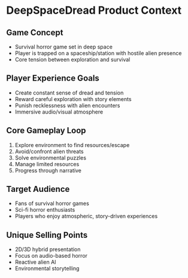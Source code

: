 # DeepSpaceDread Product Context

## Game Concept
- Survival horror game set in deep space
- Player is trapped on a spaceship/station with hostile alien presence
- Core tension between exploration and survival

## Player Experience Goals
- Create constant sense of dread and tension
- Reward careful exploration with story elements
- Punish recklessness with alien encounters
- Immersive audio/visual atmosphere

## Core Gameplay Loop
1. Explore environment to find resources/escape
2. Avoid/confront alien threats
3. Solve environmental puzzles
4. Manage limited resources
5. Progress through narrative

## Target Audience
- Fans of survival horror games
- Sci-fi horror enthusiasts
- Players who enjoy atmospheric, story-driven experiences

## Unique Selling Points
- 2D/3D hybrid presentation
- Focus on audio-based horror
- Reactive alien AI
- Environmental storytelling
